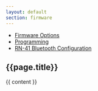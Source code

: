 ```yaml
---
layout: default
section: firmware
---
```


<ul class="nav nav-tabs">
  <li><a href="/firmware/index.html">Firmware Options</a></li>
  <li {% if page.url contains 'programming' %}class="active"{% endif %}><a href="/firmware/programming/usb.html">Programming</a></li>
  <li><a href="/firmware/rn41.html">RN-41 Bluetooth Configuration</a></li>
</ul>

<div class="page-header">
    <h2>{{page.title}}</h2>
</div>

{{ content }}
